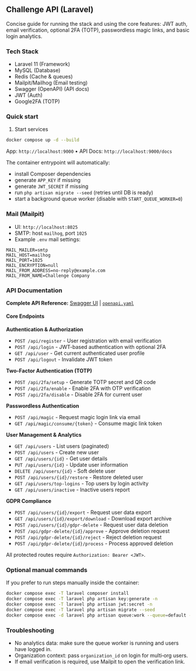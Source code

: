 ## Challenge API (Laravel)

Concise guide for running the stack and using the core features: JWT auth, email verification, optional 2FA (TOTP), passwordless magic links, and basic login analytics.

### Tech Stack

- Laravel 11 (Framework)
- MySQL (Database)
- Redis (Cache & queues)
- Mailpit/Mailhog (Email testing)
- Swagger (OpenAPI) (API docs)
- JWT (Auth)
- Google2FA (TOTP)

### Quick start

1) Start services

```bash
docker compose up -d --build
```

App: `http://localhost:9000`  •  API Docs: `http://localhost:9000/docs`

The container entrypoint will automatically:
- install Composer dependencies
- generate `APP_KEY` if missing
- generate `JWT_SECRET` if missing
- run `php artisan migrate --seed` (retries until DB is ready)
- start a background queue worker (disable with `START_QUEUE_WORKER=0`)

### Mail (Mailpit)

- UI: `http://localhost:8025`
- SMTP: host `mailhog`, port `1025`
- Example `.env` mail settings:

```env
MAIL_MAILER=smtp
MAIL_HOST=mailhog
MAIL_PORT=1025
MAIL_ENCRYPTION=null
MAIL_FROM_ADDRESS=no-reply@example.com
MAIL_FROM_NAME=Challenge Company
```

### API Documentation

**Complete API Reference:** [Swagger UI](http://localhost:9000/docs) | [`openapi.yaml`](public/openapi.yaml)

#### Core Endpoints

**Authentication & Authorization**
- `POST /api/register` - User registration with email verification
- `POST /api/login` - JWT-based authentication with optional 2FA
- `GET /api/user` - Get current authenticated user profile
- `POST /api/logout` - Invalidate JWT token

**Two-Factor Authentication (TOTP)**
- `POST /api/2fa/setup` - Generate TOTP secret and QR code
- `POST /api/2fa/enable` - Enable 2FA with OTP verification
- `POST /api/2fa/disable` - Disable 2FA for current user

**Passwordless Authentication**
- `POST /api/magic` - Request magic login link via email
- `GET /api/magic/consume/{token}` - Consume magic link token

**User Management & Analytics**
- `GET /api/users` - List users (paginated)
- `POST /api/users` - Create new user
- `GET /api/users/{id}` - Get user details
- `PUT /api/users/{id}` - Update user information
- `DELETE /api/users/{id}` - Soft delete user
- `POST /api/users/{id}/restore` - Restore deleted user
- `GET /api/users/top-logins` - Top users by login activity
- `GET /api/users/inactive` - Inactive users report

**GDPR Compliance**
- `POST /api/users/{id}/export` - Request user data export
- `GET /api/users/{id}/export/download` - Download export archive
- `POST /api/users/{id}/gdpr-delete` - Request user data deletion
- `POST /api/gdpr-delete/{id}/approve` - Approve deletion request
- `POST /api/gdpr-delete/{id}/reject` - Reject deletion request
- `POST /api/gdpr-delete/{id}/process` - Process approved deletion


All protected routes require `Authorization: Bearer <JWT>`.

### Optional manual commands

If you prefer to run steps manually inside the container:

```bash
docker compose exec -T laravel composer install
docker compose exec -T laravel php artisan key:generate -n
docker compose exec -T laravel php artisan jwt:secret -n
docker compose exec -T laravel php artisan migrate --seed
docker compose exec -d laravel php artisan queue:work --queue=default --sleep=1 --tries=3
```

### Troubleshooting

- No analytics data: make sure the queue worker is running and users have logged in.
- Organization context: pass `organization_id` on login for multi‑org users.
- If email verification is required, use Mailpit to open the verification link.


